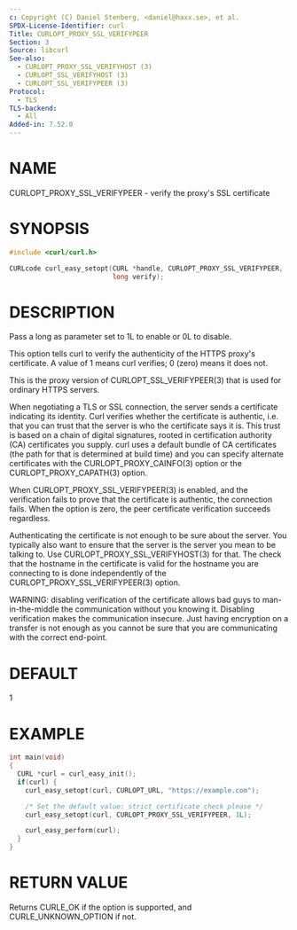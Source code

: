 ```yaml
---
c: Copyright (C) Daniel Stenberg, <daniel@haxx.se>, et al.
SPDX-License-Identifier: curl
Title: CURLOPT_PROXY_SSL_VERIFYPEER
Section: 3
Source: libcurl
See-also:
  - CURLOPT_PROXY_SSL_VERIFYHOST (3)
  - CURLOPT_SSL_VERIFYHOST (3)
  - CURLOPT_SSL_VERIFYPEER (3)
Protocol:
  - TLS
TLS-backend:
  - All
Added-in: 7.52.0
---
```


# NAME

CURLOPT_PROXY_SSL_VERIFYPEER - verify the proxy's SSL certificate

# SYNOPSIS

~~~c
#include <curl/curl.h>

CURLcode curl_easy_setopt(CURL *handle, CURLOPT_PROXY_SSL_VERIFYPEER,
                          long verify);
~~~

# DESCRIPTION

Pass a long as parameter set to 1L to enable or 0L to disable.

This option tells curl to verify the authenticity of the HTTPS proxy's
certificate. A value of 1 means curl verifies; 0 (zero) means it does not.

This is the proxy version of CURLOPT_SSL_VERIFYPEER(3) that is used for
ordinary HTTPS servers.

When negotiating a TLS or SSL connection, the server sends a certificate
indicating its identity. Curl verifies whether the certificate is authentic,
i.e. that you can trust that the server is who the certificate says it is.
This trust is based on a chain of digital signatures, rooted in certification
authority (CA) certificates you supply. curl uses a default bundle of CA
certificates (the path for that is determined at build time) and you can
specify alternate certificates with the CURLOPT_PROXY_CAINFO(3) option or
the CURLOPT_PROXY_CAPATH(3) option.

When CURLOPT_PROXY_SSL_VERIFYPEER(3) is enabled, and the verification
fails to prove that the certificate is authentic, the connection fails. When
the option is zero, the peer certificate verification succeeds regardless.

Authenticating the certificate is not enough to be sure about the server. You
typically also want to ensure that the server is the server you mean to be
talking to. Use CURLOPT_PROXY_SSL_VERIFYHOST(3) for that. The check that the
hostname in the certificate is valid for the hostname you are connecting to is
done independently of the CURLOPT_PROXY_SSL_VERIFYPEER(3) option.

WARNING: disabling verification of the certificate allows bad guys to
man-in-the-middle the communication without you knowing it. Disabling
verification makes the communication insecure. Just having encryption on a
transfer is not enough as you cannot be sure that you are communicating with
the correct end-point.

# DEFAULT

1

# EXAMPLE

~~~c
int main(void)
{
  CURL *curl = curl_easy_init();
  if(curl) {
    curl_easy_setopt(curl, CURLOPT_URL, "https://example.com");

    /* Set the default value: strict certificate check please */
    curl_easy_setopt(curl, CURLOPT_PROXY_SSL_VERIFYPEER, 1L);

    curl_easy_perform(curl);
  }
}
~~~

# RETURN VALUE

Returns CURLE_OK if the option is supported, and CURLE_UNKNOWN_OPTION if not.
